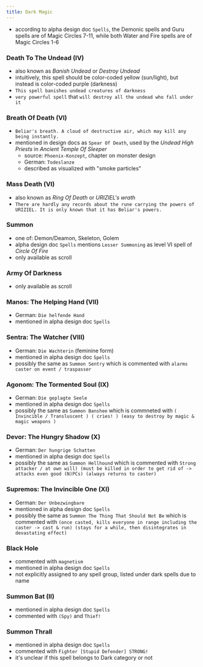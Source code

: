 ```yaml
---
title: Dark Magic
---
```


- according to alpha design doc `Spells`, the Demonic spells and Guru spells are of Magic Circles 7-11, while both Water and Fire spells are of Magic Circles 1-6

### Death To The Undead (IV)
- also known as _Banish Undead_ or _Destroy Undead_
- intuitively, this spell should be color-coded yellow (sun/light), but instead is color-coded purple (darkness)
- `This spell banishes undead creatures of darkness`
- `very powerful spell` that `will destroy all the undead who fall under it`

### Breath Of Death (VI)
- `Beliar's breath. A cloud of destructive air, which may kill any being instantly.`
- mentioned in design docs as `Spear Of Death`, used by the _Undead High Priests_ in _Ancient Temple Of Sleeper_ 
  - source: `Phoenix-Konzept`, chapter on monster design
  - German: `Todeslanze`
  - described as visualized with "smoke particles"

### Mass Death (VI)
- also known as _Ring Of Death_ or _URIZIEL's wrath_
- `There are hardly any records about the rune carrying the powers of URIZIEL. It is only known that it has Beliar's powers.`

### Summon 
- one of: Demon/Deamon, Skeleton, Golem
- alpha design doc `Spells` mentions `Lesser Summoning` as level VI spell of _Circle Of Fire_
- only available as scroll

### Army Of Darkness
- only available as scroll

### Manos: The Helping Hand (VII)
- German: `Die helfende Hand`
- mentioned in alpha design doc `Spells`

### Sentra: The Watcher (VIII)
- German: `Die Wachterin` (feminine form)
- mentioned in alpha design doc `Spells`
- possibly the same as `Summon Sentry` which is commented with `alarms caster on event / traspasser`

### Agonom: The Tormented Soul (IX)
- German: `Die geplagte Seele`
- mentioned in alpha design doc `Spells`
- possibly the same as `Summon Banshee` which is commneted with `( Invincible / Transluscent ) ( cries! ) (easy to destroy by magic & magic weapons )`

### Devor: The Hungry Shadow (X)
- German: `Der hungrige Schatten`
- mentioned in alpha design doc `Spells`
- possibly the same as `Summon Hellhound` which is commented with `Strong attacker / at own will) (must be killed in order to get rid of -> attacks even good (N)PCs) (always returns to caster)`

### Supremos: The Invincible One (XI)
- German: `Der Unbezwingbare`
- mentioned in alpha design doc `Spells`
- possibly the same as `Summon The Thing That Should Not Be` which is commented with `(once casted, kills everyone in range including the caster -> cast & run) (stays for a while, then disintegrates in devastating effect)`

### Black Hole
- commented with `magnetism`
- mentioned in alpha design doc `Spells`
- not explicitly assigned to any spell group, listed under dark spells due to name

### Summon Bat (II)
- mentioned in alpha design doc `Spells`
- commented with `(Spy)` and `Thief!`

### Summon Thrall
- mentioned in alpha design doc `Spells`
- commented with `Fighter [Stupid Defender] STRONG!`
- it's unclear if this spell belongs to Dark category or not
